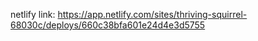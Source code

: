 netlify link: https://app.netlify.com/sites/thriving-squirrel-68030c/deploys/660c38bfa601e24d4e3d5755